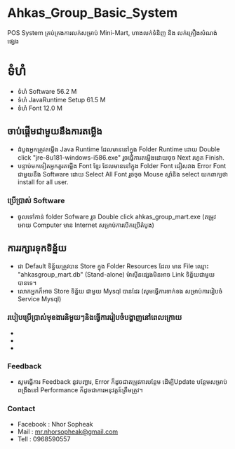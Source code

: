 # Ahkas_Group_Basic_System

POS System គ្រប់គ្រងការលក់សម្រាប់ Mini-Mart, ហាងលក់ទំនិញ និង លក់គ្រឿងសំណង់ ផ្សេង 

# ទំហំ

* ទំហំ Software 56.2 M
* ទំហំ JavaRuntime Setup 61.5 M
* ទំហំ Font 12.0 M

## ចាប់ផ្តើមជាមួយនឹងការតម្លើង

* ដំបូងអ្នកត្រូវតម្លើង Java Runtime ដែលមាននៅក្នុង Folder Runtime ដោយ Double click "jre-8u181-windows-i586.exe" រួចធ្វើការតម្លើងដោយចុច Next រហូត Finish.
* បន្ទាប់មកទៀតអ្នកគួរតម្លើង Font ខ្មែរ ដែលមាននៅក្នុង Folder Font ជៀសវាង Error Font ជាមួយនឹង Software  ដោយ Select All Font រួចចុច Mouse ស្តាំនិង select យកពាក្យថា install for all user.

### ប្រើប្រាស់ Software

* ចូលទៅកាន់ folder Sofware រួច Double click ahkas_group_mart.exe (តម្រូវអោយ Computer មាន Internet សម្រាប់ការបើកប្រើតំបូង) 

## ការរក្សារទុកទិន្ន័យ

* ជា Default ទិន្ន័យត្រូវបាន Store ក្នុង Folder Resources ដែល មាន File ឈ្មោះ "ahkasgroup_mart.db" (Stand-alone) ម៉ាស៊ីនផ្សេងមិនអាច Link ទិន្ន័យជាមួយបានទេ។
* លោកអ្នកក៏អាច Store ទិន្ន័យ ជាមួយ Mysql បានដែរ (សូមធ្វើការទាក់ទង សម្រាប់ការរៀបចំ Service Mysql)

### របៀបប្រើប្រាស់មុខងារនិមួយៗនិងធ្វើការរៀបចំបង្ហាញនៅពេលក្រោយ

*
*
*

### Feedback
* សូមធ្វើការ Feedback នូវបញ្ហារ, Error ក៏ដូចជាតម្រូវការបន្ថែម ដើម្បីUpdate បន្ថែមសម្រាប់ពង្រឹងនៅ Performance ក៏ដូចជាការអនុវត្តន៍ត្រឹមត្រូវ។

### Contact
* Facebook : Nhor Sopheak
* Mail : mr.nhorsopheak@gmail.com
* Tell : 0968590557
